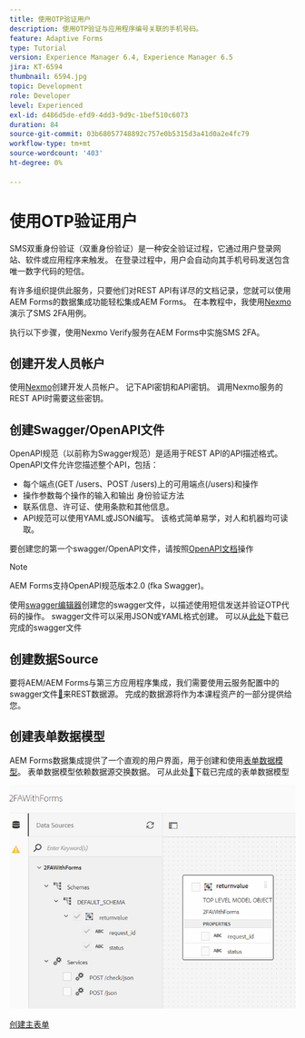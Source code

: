 ```yaml
---
title: 使用OTP验证用户
description: 使用OTP验证与应用程序编号关联的手机号码。
feature: Adaptive Forms
type: Tutorial
version: Experience Manager 6.4, Experience Manager 6.5
jira: KT-6594
thumbnail: 6594.jpg
topic: Development
role: Developer
level: Experienced
exl-id: d486d5de-efd9-4dd3-9d9c-1bef510c6073
duration: 84
source-git-commit: 03b68057748892c757e0b5315d3a41d0a2e4fc79
workflow-type: tm+mt
source-wordcount: '403'
ht-degree: 0%

---
```


# 使用OTP验证用户

SMS双重身份验证（双重身份验证）是一种安全验证过程，它通过用户登录网站、软件或应用程序来触发。 在登录过程中，用户会自动向其手机号码发送包含唯一数字代码的短信。

有许多组织提供此服务，只要他们对REST API有详尽的文档记录，您就可以使用AEM Forms的数据集成功能轻松集成AEM Forms。 在本教程中，我使用[Nexmo](https://developer.nexmo.com/verify/overview)演示了SMS 2FA用例。

执行以下步骤，使用Nexmo Verify服务在AEM Forms中实施SMS 2FA。

## 创建开发人员帐户

使用[Nexmo](https://dashboard.nexmo.com/sign-in)创建开发人员帐户。 记下API密钥和API密钥。 调用Nexmo服务的REST API时需要这些密钥。

## 创建Swagger/OpenAPI文件

OpenAPI规范（以前称为Swagger规范）是适用于REST API的API描述格式。 OpenAPI文件允许您描述整个API，包括：

* 每个端点(GET /users、POST /users)上的可用端点(/users)和操作
* 操作参数每个操作的输入和输出
身份验证方法
* 联系信息、许可证、使用条款和其他信息。
* API规范可以使用YAML或JSON编写。 该格式简单易学，对人和机器均可读取。

要创建您的第一个swagger/OpenAPI文件，请按照[OpenAPI文档](https://swagger.io/docs/specification/2-0/basic-structure/)操作

>[!NOTE]
> AEM Forms支持OpenAPI规范版本2.0 (fka Swagger)。

使用[swagger编辑器](https://editor.swagger.io/)创建您的swagger文件，以描述使用短信发送并验证OTP代码的操作。 swagger文件可以采用JSON或YAML格式创建。 可以从[此处](assets/two-factore-authentication-swagger.zip)下载已完成的swagger文件

## 创建数据Source

要将AEM/AEM Forms与第三方应用程序集成，我们需要使用云服务配置中的swagger文件[&#128279;](https://experienceleague.adobe.com/docs/experience-manager-learn/forms/ic-web-channel-tutorial/parttwo.html)来REST数据源。 完成的数据源将作为本课程资产的一部分提供给您。

## 创建表单数据模型

AEM Forms数据集成提供了一个直观的用户界面，用于创建和使用[表单数据模型](https://experienceleague.adobe.com/docs/experience-manager-65/forms/form-data-model/create-form-data-models.html)。 表单数据模型依赖数据源交换数据。
可从此处[&#128279;](assets/sms-2fa-fdm.zip)下载已完成的表单数据模型

![fdm](assets/2FA-fdm.PNG)

[创建主表单](./create-the-main-adaptive-form.md)
